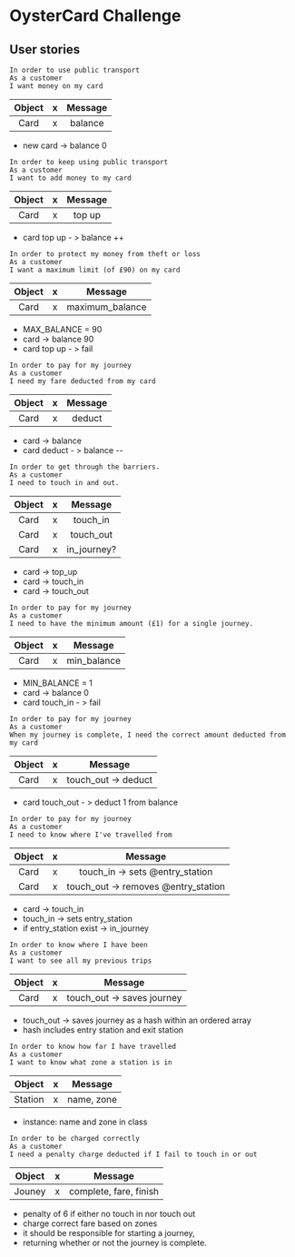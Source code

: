 # OysterCard Challenge


## User stories

```
In order to use public transport
As a customer
I want money on my card
```

|Object |  x  | Message |
|:----:|:----:|:----:|
|Card   | x   | balance|

- new card -> balance 0

```
In order to keep using public transport
As a customer
I want to add money to my card
```

|Object |  x  | Message |
|:----:|:----:|:----:|
|Card   | x   | top up|

- card top up - > balance ++

```
In order to protect my money from theft or loss
As a customer
I want a maximum limit (of £90) on my card
```
|Object |  x  | Message |
|:----:|:----:|:----:|
|Card   | x   | maximum_balance|

- MAX_BALANCE = 90
- card -> balance 90
- card top up - > fail

```
In order to pay for my journey
As a customer
I need my fare deducted from my card
```
|Object |  x  | Message |
|:----:|:----:|:----:|
|Card   | x   | deduct |

- card -> balance
- card deduct - > balance --

```
In order to get through the barriers.
As a customer
I need to touch in and out.
```

|Object |  x  | Message |
|:----:|:----:|:----:|
|Card   | x   | touch_in |
|Card   | x   | touch_out |
|Card   | x   | in_journey? |


- card -> top_up
- card -> touch_in  
- card -> touch_out


```
In order to pay for my journey
As a customer
I need to have the minimum amount (£1) for a single journey.
```

|Object |  x  | Message |
|:----:|:----:|:----:|
|Card   | x   | min_balance|

- MIN_BALANCE = 1
- card -> balance 0
- card touch_in - > fail


```
In order to pay for my journey
As a customer
When my journey is complete, I need the correct amount deducted from my card
```

|Object |  x  | Message |
|:----:|:----:|:----:|
|Card   | x   | touch_out -> deduct |

- card touch_out - > deduct 1 from balance

```
In order to pay for my journey
As a customer
I need to know where I've travelled from
```
|Object |  x  | Message |
|:----:|:----:|:----:|
|Card   | x   | touch_in -> sets @entry_station|
|Card   | x   | touch_out -> removes @entry_station|

- card -> touch_in
- touch_in -> sets entry_station
- if entry_station exist -> in_journey

```
In order to know where I have been
As a customer
I want to see all my previous trips
```

|Object |  x  | Message |
|:----:|:----:|:----:|
|Card   | x   | touch_out -> saves journey|

- touch_out -> saves journey as a hash within an ordered array
- hash includes entry station and exit station

```
In order to know how far I have travelled
As a customer
I want to know what zone a station is in
```
|Object |  x  | Message |
|:----:|:----:|:----:|
|Station  | x   | name, zone|

- instance: name and zone in class

```
In order to be charged correctly
As a customer
I need a penalty charge deducted if I fail to touch in or out
```
|Object |  x  | Message |
|:----:|:----:|:----:|
|Jouney  | x   | complete, fare, finish|

- penalty of 6 if either no touch in nor touch out
- charge correct fare based on zones
- it should be responsible for starting a journey,
- returning whether or not the journey is complete.
